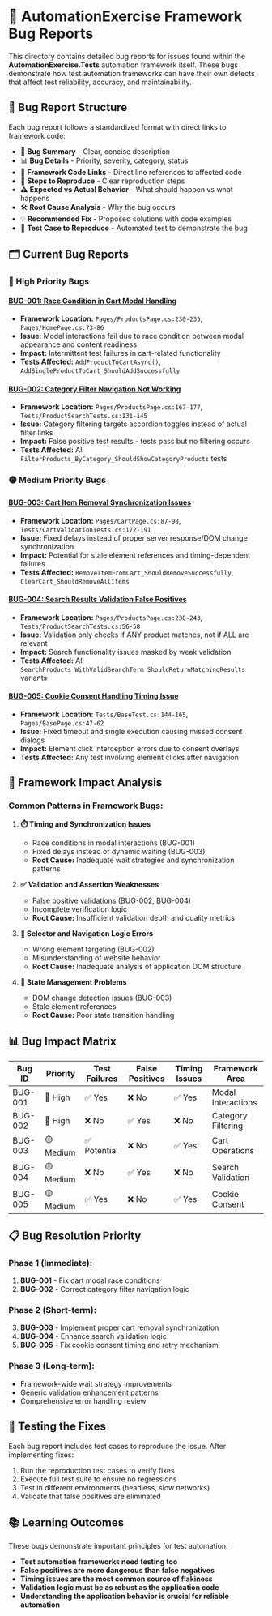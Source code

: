 # 🐛 AutomationExercise Framework Bug Reports

This directory contains detailed bug reports for issues found within the **AutomationExercise.Tests** automation framework itself. These bugs demonstrate how test automation frameworks can have their own defects that affect test reliability, accuracy, and maintainability.

## 📁 **Bug Report Structure**

Each bug report follows a standardized format with direct links to framework code:

- 🐛 **Bug Summary** - Clear, concise description
- 📊 **Bug Details** - Priority, severity, category, status
- 📁 **Framework Code Links** - Direct line references to affected code
- 🎯 **Steps to Reproduce** - Clear reproduction steps
- ⚠️ **Expected vs Actual Behavior** - What should happen vs what happens
- 🛠️ **Root Cause Analysis** - Why the bug occurs
- 💡 **Recommended Fix** - Proposed solutions with code examples
- 🧪 **Test Case to Reproduce** - Automated test to demonstrate the bug

## 🗂️ **Current Bug Reports**

### **🔴 High Priority Bugs**

#### [BUG-001: Race Condition in Cart Modal Handling](./BUG-001-Cart-Modal-Race-Condition.md)
- **Framework Location:** `Pages/ProductsPage.cs:230-235`, `Pages/HomePage.cs:73-86`
- **Issue:** Modal interactions fail due to race condition between modal appearance and content readiness
- **Impact:** Intermittent test failures in cart-related functionality
- **Tests Affected:** `AddProductToCartAsync()`, `AddSingleProductToCart_ShouldAddSuccessfully`

#### [BUG-002: Category Filter Navigation Not Working](./BUG-002-Category-Filter-Navigation.md)
- **Framework Location:** `Pages/ProductsPage.cs:167-177`, `Tests/ProductSearchTests.cs:131-145`
- **Issue:** Category filtering targets accordion toggles instead of actual filter links
- **Impact:** False positive test results - tests pass but no filtering occurs
- **Tests Affected:** All `FilterProducts_ByCategory_ShouldShowCategoryProducts` tests

### **🟡 Medium Priority Bugs**

#### [BUG-003: Cart Item Removal Synchronization Issues](./BUG-003-Cart-Item-Removal-Sync.md)
- **Framework Location:** `Pages/CartPage.cs:87-98`, `Tests/CartValidationTests.cs:172-191`
- **Issue:** Fixed delays instead of proper server response/DOM change synchronization
- **Impact:** Potential for stale element references and timing-dependent failures
- **Tests Affected:** `RemoveItemFromCart_ShouldRemoveSuccessfully`, `ClearCart_ShouldRemoveAllItems`

#### [BUG-004: Search Results Validation False Positives](./BUG-004-Search-Validation-False-Positives.md)
- **Framework Location:** `Pages/ProductsPage.cs:238-243`, `Tests/ProductSearchTests.cs:56-58`
- **Issue:** Validation only checks if ANY product matches, not if ALL are relevant
- **Impact:** Search functionality issues masked by weak validation
- **Tests Affected:** All `SearchProducts_WithValidSearchTerm_ShouldReturnMatchingResults` variants

#### [BUG-005: Cookie Consent Handling Timing Issue](./BUG-005-Cookie-Consent-Timing.md)
- **Framework Location:** `Tests/BaseTest.cs:144-165`, `Pages/BasePage.cs:47-62`
- **Issue:** Fixed timeout and single execution causing missed consent dialogs
- **Impact:** Element click interception errors due to consent overlays
- **Tests Affected:** Any test involving element clicks after navigation

## 🔗 **Framework Impact Analysis**

### **Common Patterns in Framework Bugs:**

1. **⏱️ Timing and Synchronization Issues**
   - Race conditions in modal interactions (BUG-001)
   - Fixed delays instead of dynamic waiting (BUG-003)
   - **Root Cause:** Inadequate wait strategies and synchronization patterns

2. **✅ Validation and Assertion Weaknesses**
   - False positive validations (BUG-002, BUG-004)
   - Incomplete verification logic
   - **Root Cause:** Insufficient validation depth and quality metrics

3. **🎯 Selector and Navigation Logic Errors**
   - Wrong element targeting (BUG-002)
   - Misunderstanding of website behavior
   - **Root Cause:** Inadequate analysis of application DOM structure

4. **🔄 State Management Problems**
   - DOM change detection issues (BUG-003)
   - Stale element references
   - **Root Cause:** Poor state transition handling

## 📊 **Bug Impact Matrix**

| Bug ID  | Priority   | Test Failures | False Positives | Timing Issues | Framework Area     |
|-------- |----------  |---------------|-----------------|---------------|----------------    |
| BUG-001 | 🔴 High   | ✅ Yes        | ❌ No           | ✅ Yes       | Modal Interactions |
| BUG-002 | 🔴 High   | ❌ No         | ✅ Yes          | ❌ No        | Category Filtering |
| BUG-003 | 🟡 Medium | ✅ Potential  | ❌ No           | ✅ Yes       | Cart Operations    |
| BUG-004 | 🟡 Medium | ❌ No         | ✅ Yes          | ❌ No        | Search Validation  |
| BUG-005 | 🟡 Medium | ✅ Yes        | ❌ No           | ✅ Yes       | Cookie Consent     |


## 📋 **Bug Resolution Priority**

### **Phase 1 (Immediate):**
1. **BUG-001** - Fix cart modal race conditions
2. **BUG-002** - Correct category filter navigation logic

### **Phase 2 (Short-term):**
3. **BUG-003** - Implement proper cart removal synchronization
4. **BUG-004** - Enhance search validation logic
5. **BUG-005** - Fix cookie consent timing and retry mechanism

### **Phase 3 (Long-term):**
- Framework-wide wait strategy improvements
- Generic validation enhancement patterns
- Comprehensive error handling review

## 🧪 **Testing the Fixes**

Each bug report includes test cases to reproduce the issue. After implementing fixes:

1. Run the reproduction test cases to verify fixes
2. Execute full test suite to ensure no regressions
3. Test in different environments (headless, slow networks)
4. Validate that false positives are eliminated

## 📚 **Learning Outcomes**

These bugs demonstrate important principles for test automation:

- **Test automation frameworks need testing too**
- **False positives are more dangerous than false negatives**
- **Timing issues are the most common source of flakiness**
- **Validation logic must be as robust as the application code**
- **Understanding the application behavior is crucial for reliable automation**